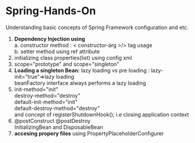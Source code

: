 # Spring-Hands-On

Understanding basic concepts of Spring Framework configuration and etc. <br />
  1.  **Dependency Injection using** <br />
      a. constructor method  : < constructor-arg >/> tag usage <br />
      b. setter method using ref attribute<br />
  2.  initializing class properties(list) using config xml  <br />
  3.  scope="prototype" and  scope="singleton"  
  4.  **Loading a singleton Bean:** lazy loading vs pre loading : lazy-init="true"=>lazy loading <br />
      beanFactory interface always performs a lazy loading  <br />
  5.  init-method="init" <br />
      destroy-method="destroy"<br />
      default-init-method="init"<br />
      default-destroy-method="destroy" <br />  and concept of registerShutdownHook(); i.e closing application context <br />
  6.  @postConstruct @postDestroy <br />
      InitializingBean and DisposableBean <br />
  7.  **accesing propery files** using PropertyPlaceholderConfigurer
